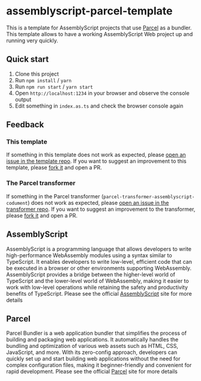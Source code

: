 # assemblyscript-parcel-template

This is a template for AssemblyScript projects that use [Parcel](https://parceljs.org/) as a bundler.
This template allows to have a working AssemblyScript Web project up and running very quickly.

## Quick start
1. Clone this project
2. Run `npm install` / `yarn`
3. Run `npm run start` / `yarn start`
4. Open `http://localhost:1234` in your browser and observe the console output 
5. Edit something in `index.as.ts` and check the browser console again

## Feedback
### This template
If something in this template does not work as expected, please [open an issue in the template repo](https://github.com/dipdowel/assemblyscript-parcel-template/issues).
If you want to suggest an improvement to this template, please [fork it](https://github.com/dipdowel/assemblyscript-parcel-template/) and open a PR.

### The Parcel transformer
If something in the Parcel transformer (`parcel-transformer-assemblyscript-codument`) does not work as expected, please [open an issue in the transformer repo](https://github.com/dipdowel/parcel-transformer-assemblyscript-codument/issues).
If you want to suggest an improvement to the transformer, please [fork it](https://github.com/dipdowel/parcel-transformer-assemblyscript-codument/) and open a PR.

## AssemblyScript
AssemblyScript is a programming language that allows developers to write high-performance WebAssembly modules using a syntax similar to TypeScript. It enables developers to write low-level, efficient code that can be executed in a browser or other environments supporting WebAssembly. AssemblyScript provides a bridge between the higher-level world of TypeScript and the lower-level world of WebAssembly, making it easier to work with low-level operations while retaining the safety and productivity benefits of TypeScript.
Please see the official [AssemblyScript](https://www.assemblyscript.org) site for more details

## Parcel
Parcel Bundler is a web application bundler that simplifies the process of building and packaging web applications. It automatically handles the bundling and optimization of various web assets such as HTML, CSS, JavaScript, and more. With its zero-config approach, developers can quickly set up and start building web applications without the need for complex configuration files, making it beginner-friendly and convenient for rapid development.
Please see the official [Parcel](https://parceljs.org/) site for more details